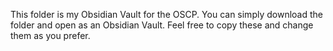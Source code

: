 This folder is my Obsidian Vault for the OSCP. You can simply download the folder and open as an Obsidian Vault. Feel free to copy these and change them as you prefer. 
